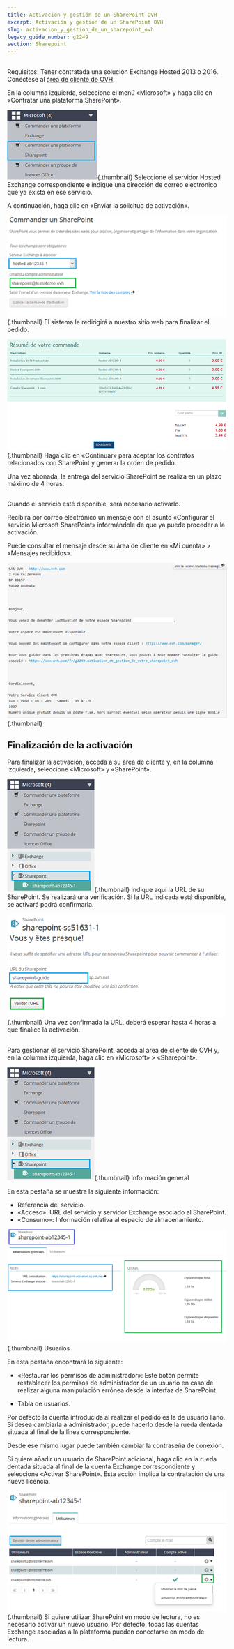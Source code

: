 ```yaml
---
title: Activación y gestión de un SharePoint OVH
excerpt: Activación y gestión de un SharePoint OVH
slug: activacion_y_gestion_de_un_sharepoint_ovh
legacy_guide_number: g2249
section: Sharepoint
---
```



## 
Requisitos: Tener contratada una solución Exchange Hosted 2013 o 2016.
Conéctese al [área de cliente de OVH](https://www.ovh.com/manager/web/login/).

En la columna izquierda, seleccione el menú «Microsoft» y haga clic en «Contratar una plataforma SharePoint».

![](images/img_4473.jpg){.thumbnail}
Seleccione el servidor Hosted Exchange correspondiente e indique una dirección de correo electrónico que ya exista en ese servicio.

A continuación, haga clic en «Enviar la solicitud de activación».

![](images/img_4474.jpg){.thumbnail}
El sistema le redirigirá a nuestro sitio web para finalizar el pedido.

![](images/img_4475.jpg){.thumbnail}
Haga clic en «Continuar» para aceptar los contratos relacionados con SharePoint y generar la orden de pedido.

Una vez abonada, la entrega del servicio SharePoint se realiza en un plazo máximo de 4 horas.


## 
Cuando el servicio esté disponible, será necesario activarlo.

Recibirá por correo electrónico un mensaje con el asunto «Configurar el servicio Microsoft SharePoint» informándole de que ya puede proceder a la activación.

Puede consultar el mensaje desde su área de cliente en «Mi cuenta» > «Mensajes recibidos».

![](images/img_4494.jpg){.thumbnail}


## Finalización de la activación
Para finalizar la activación, acceda a su área de cliente y, en la columna izquierda, seleccione «Microsoft» y «SharePoint».

![](images/img_4477.jpg){.thumbnail}
Indique aquí la URL de su SharePoint. Se realizará una verificación. Si la URL indicada está disponible, se activará podrá confirmarla.

![](images/img_4478.jpg){.thumbnail}
Una vez confirmada la URL, deberá esperar hasta 4 horas a que finalice la activación.


## 
Para gestionar el servicio SharePoint, acceda al área de cliente de OVH y, en la columna izquierda, haga clic en «Microsoft» > «Sharepoint».

![](images/img_4477.jpg){.thumbnail}
Información general

En esta pestaña se muestra la siguiente información:


- Referencia del servicio.
- «Acceso»: URL del servicio y servidor Exchange asociado al SharePoint.
- «Consumo»: Información relativa al espacio de almacenamiento.



![](images/img_4481.jpg){.thumbnail}
Usuarios

En esta pestaña encontrará lo siguiente:


- «Restaurar los permisos de administrador»: Este botón permite restablecer los permisos de administrador de un usuario en caso de realizar alguna manipulación errónea desde la interfaz de SharePoint.

- Tabla de usuarios.


Por defecto la cuenta introducida al realizar el pedido es la de usuario llano. Si desea cambiarla a administrador, puede hacerlo desde la rueda dentada situada al final de la línea correspondiente.

Desde ese mismo lugar puede también cambiar la contraseña de conexión.

Si quiere añadir un usuario de SharePoint adicional, haga clic en la rueda dentada situada al final de la cuenta Exchange correspondiente y seleccione «Activar SharePoint». Esta acción implica la contratación de una nueva licencia.

![](images/img_4495.jpg){.thumbnail}
Si quiere utilizar SharePoint en modo de lectura, no es necesario activar un nuevo usuario. Por defecto, todas las cuentas Exchange asociadas a la plataforma pueden conectarse en modo de lectura.

